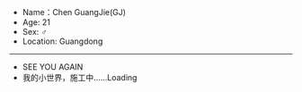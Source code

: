 - Name：Chen GuangJie(GJ)
- Age: 21
- Sex:  ♂
- Location: Guangdong
----
- SEE YOU AGAIN
- 我的小世界，施工中......Loading
